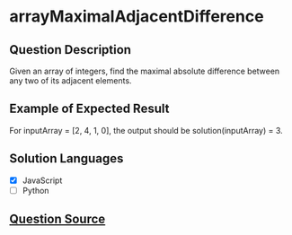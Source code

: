 # arrayMaximalAdjacentDifference

## Question Description

Given an array of integers, find the maximal absolute difference between any two of its adjacent elements.

## Example of Expected Result

For inputArray = [2, 4, 1, 0], the output should be solution(inputArray) = 3.

## Solution Languages

- [x] JavaScript
- [ ] Python

## [Question Source](https://app.codesignal.com/arcade/intro/level-5/EEJxjQ7oo7C5wAGjE)
